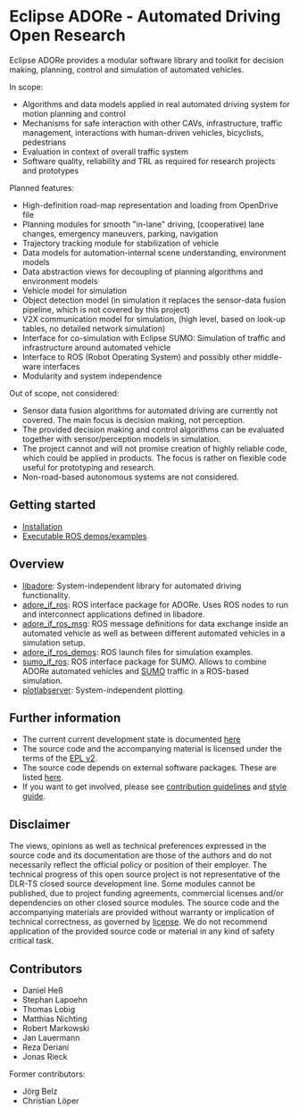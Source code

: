 <!--
********************************************************************************
* Copyright (C) 2017-2020 German Aerospace Center (DLR). 
* Eclipse ADORe, Automated Driving Open Research https://eclipse.org/adore
*
* This program and the accompanying materials are made available under the 
* terms of the Eclipse Public License 2.0 which is available at
* http://www.eclipse.org/legal/epl-2.0.
*
* SPDX-License-Identifier: EPL-2.0 
*
* Contributors: 
*   Daniel Heß - initial API and implementation
********************************************************************************
-->

# Eclipse ADORe - Automated Driving Open Research
Eclipse ADORe provides a modular software library and toolkit for decision making, planning, control and simulation of automated vehicles.

In scope:
- Algorithms and data models applied in real automated driving system for motion planning and control
- Mechanisms for safe interaction with other CAVs, infrastructure, traffic management, interactions with human-driven vehicles, bicyclists, pedestrians
- Evaluation in context of overall traffic system
- Software quality, reliability and TRL as required for research projects and prototypes

Planned features:
- High-definition road-map representation and loading from OpenDrive file
- Planning modules for smooth "in-lane" driving, (cooperative) lane changes, emergency maneuvers, parking, navigation
- Trajectory tracking module for stabilization of vehicle
- Data models for automation-internal scene understanding, environment models
- Data abstraction views for decoupling of planning algorithms and environment models
- Vehicle model for simulation
- Object detection model (in simulation it replaces the sensor-data fusion pipeline, which is not covered by this project)
- V2X communication model for simulation, (high level, based on look-up tables, no detailed network simulation)
- Interface for co-simulation with Eclipse SUMO: Simulation of traffic and infrastructure around automated vehicle
- Interface to ROS (Robot Operating System)  and possibly other middle-ware interfaces
- Modularity and system independence

Out of scope, not considered:
- Sensor data fusion algorithms for automated driving are currently not covered. The main focus is decision making, not perception. 
- The provided decision making and control algorithms can be evaluated together with sensor/perception models in simulation.
- The project cannot and will not promise creation of highly reliable code, which could be applied in products. The focus is rather on flexible code useful for prototyping and research.
- Non-road-based autonomous systems are not considered.

## Getting started
- [Installation](documentation/installation.md)
- [Executable ROS demos/examples](adore_if_ros_demos)

## Overview
- [libadore](libadore): System-independent library for automated driving functionality.
- [adore_if_ros](adore_if_ros): ROS interface package for ADORe. Uses ROS nodes to run and interconnect applications defined in libadore.
- [adore_if_ros_msg](adore_if_ros_msg): ROS message definitions for data exchange inside an automated vehicle as well as between different automated vehicles in a simulation setup.
- [adore_if_ros_demos](adore_if_ros_demos): ROS launch files for simulation examples.
- [sumo_if_ros](sumo_if_ros): ROS interface package for SUMO. Allows to combine ADORe automated vehicles and [SUMO](http://eclipse.org/sumo) traffic in a ROS-based simulation.
- [plotlabserver](plotlabserver): System-independent plotting.

## Further information
- The current current development state is documented [here](changelog.md)
- The source code and the accompanying material is licensed under the terms of the [EPL v2](LICENSE).
- The source code depends on external software packages. These are listed [here](dependencies.md).
- If you want to get involved, please see [contribution guidelines](CONTRIBUTING.md) and [style guide](documentation/styleguide.md).


## Disclaimer
The views, opinions as well as technical preferences expressed in the source code and its documentation are those of the authors and do not necessarily reflect the official policy or position of their employer.
The technical progress of this open source project is not representative of the DLR-TS closed source development line. 
Some modules cannot be published, due to project funding agreements, commercial licenses and/or dependencies on other closed source modules.
The source code and the accompanying materials are provided without warranty or implication of technical correctness, as governed by [license](LICENSE).
We do not recommend application of the provided source code or material in any kind of safety critical task.

## Contributors
- Daniel Heß
- Stephan Lapoehn
- Thomas Lobig
- Matthias Nichting
- Robert Markowski
- Jan Lauermann
- Reza Deriani
- Jonas Rieck

Former contributors:
- Jörg Belz
- Christian Löper
